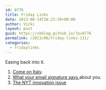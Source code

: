 ```yaml
---
id: 8776
title: Friday Links
date: 2013-06-14T10:23:39+00:00
author: Vicki
layout: post
guid: https://vkblog.github.io/?p=8776
permalink: /2013/06/friday-links-111/
categories:
  - fridaylinks
---
```

Easing back into it.

  1. <span style="line-height: 13px;"><a href="http://www.bbc.co.uk/news/magazine-22856586" target="_blank">Come on Italy</a>. </span>
  2. <a href="http://www.themorningnews.org/article/what-your-salute-says-about-you" target="_blank">What your email signature says </a>about you.
  3. <a href="http://www.nytimes.com/packages/html/magazine/2013/innovations-issue/#/?part=cleats" target="_blank">The NYT innovation issue</a>